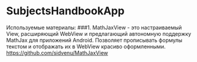 # SubjectsHandbookApp
Используемые материалы:
###1. MathJaxView - это настраиваемый View, расширяющий WebView и предлагающий автономную поддержку MathJax для приложений Android. Позволяет прописывать формулы текстом и отображать их в WebView красиво оформленными.
https://github.com/sidvenu/MathJaxView


